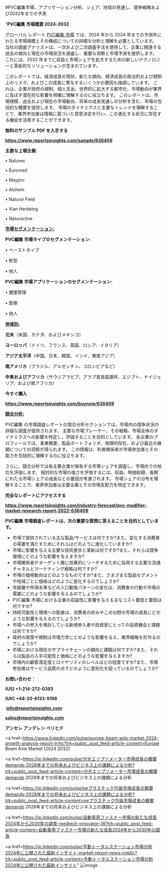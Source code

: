 #PVC編集市場、アプリケーション分析、シェア、地域の見通し、競争戦略および2032年までの予測

"<strong>PVC編集 市場概要 2024-2032</strong>

グローバル レポート <a href=https://www.reportsinsights.com/sample/636409>PVC編集 市場</a> では、2024 年から 2024 年までの予測年にわたる市場規模とその構成についての詳細な分析と理解を必要としています。 当社の調査アナリストは、一次および二次調査手法を使用して、企業に関連する過去の傾向と現在の市場状況を調査し、重要な洞察と市場予測を提供します。 これには、2032 年までに収益と市場シェアを拡大​​するための新しいテクノロジーと革新的なソリューションが含まれています。

このレポートでは、経済成長の現状、新たな傾向、経済成長の政治的および規制上のリスク、およびこの成長に寄与するいくつかの要因も強調しています。 これは、企業が政府の規制、個人支出、世界的に拡大する都市化、市場動向が業界に及ぼす潜在的な影響を明確に理解するのに役立ちます。 このレポートは、市場規模、過去および現在の市場動向、将来の成長見通しの分析を含む、市場の包括的な概要を提供します。 市場のダイナミクスと主要なトレンドを理解することで、業界参加者は情報に基づいた意思決定を行い、この進化する状況に存在する機会を活用することができます。

<strong><b>無料のサンプル PDF を入手する</b></strong>

<a href=https://www.reportsinsights.com/sample/636409><strong><u>https://www.reportsinsights.com/sample/636409</u></strong></a>

<strong>主要な上場企業:</strong>

• Naturex

• Euromed

• Maypro

• Alchem

• Natural Field

• Xian Herbking

• Naturactive

<strong><u>市場セグメンテーション</u></strong><strong><u>:</u></strong>

<strong>PVC編集 市場タイプのセグメンテーション:</strong>

• ペーストタイプ

• 粉型

• 他人

<strong>PVC編集 市場アプリケーションのセグメンテーション:</strong>

• 健康管理

• 医療

• 他人

<strong><u>地域別</u></strong><strong><u>:</u></strong>

<strong>北米</strong>（米国、カナダ、およびメキシコ）

<strong>ヨーロッパ</strong>（ドイツ、フランス、英国、ロシア、イタリア）

<strong>アジア太平洋</strong>（中国、日本、韓国、インド、東南アジア）

<strong>南アメリカ</strong>（ブラジル、アルゼンチン、コロンビアなど）

<strong>中東およびアフリカ</strong>（サウジアラビア、アラブ首長国連邦、エジプト、ナイジェリア、および南アフリカ）

<strong>今すぐ購入</strong>

<a href=https://www.reportsinsights.com/buynow/636409><strong><u>https://www.reportsinsights.com/buynow/636409</u></strong></a>

<strong><u>競合分析:</u></strong>

PVC編集 の市場調査レポートの競合分析セクションでは、市場内の競争状況の詳細な調査が提供されます。 主要な市場プレーヤー、その戦略、市場全体のダイナミクスへの影響を特定し、評価することを目的としています。 各企業のプロフィールでは、事業概要、製品ポートフォリオ、地理的存在、および最近の展開についての洞察が得られます。 この情報は、利害関係者が市場参加者とその能力を包括的に理解するのに役立ちます。

さらに、競合分析では各主要企業が保有する市場シェアを調査し、市場内での地位を評価します。 相対的な市場の強さを評価するには、収益、時価総額、長期にわたる市場シェアの成長などの要因が考慮されます。 市場シェアの分布を理解することで、業界参加者は主要企業とその市場支配力を特定できます。

<strong>完全なレポートにアクセスする</strong>

<a href=https://www.reportsinsights.com/industry-forecast/pvc-modifier-market-research-report-2022-636409><strong><u><b>https://www.reportsinsights.com/industry-forecast/pvc-modifier-market-research-report-2022-636409</b></u></strong></a>

<strong><b>PVC編集 市場調査レポートは、次の重要な質問に答えることを目的としています。</b></strong>
<ul>
  <li>市場で提供されている主な製品/サービスは何ですか?また、変化する消費者の需要を満たすためにそれらはどのように進化していますか?</li>
  <li>市場に影響を与える主要な技術進歩と革新は何ですか?また、それらは競争環境にどのような影響を与えますか?</li>
  <li>市場関係者がターゲット層に効果的にリーチするために採用する主要な流通チャネルとマーケティング戦略は何ですか?</li>
  <li>市場の価格動向はどのようなものですか?また、さまざまな製品セグメントや地域ごとに価格はどのように変化するのでしょうか?</li>
  <li>年齢層や所得水準などの人口動態パターンの変化は、消費者の行動や市場の需要にどのような影響を与えるのでしょうか?</li>
  <li>PVC編集 市場における企業の収益性に影響を与える主なコスト要因と要因は何ですか?</li>
  <li>持続可能性と環境への配慮は、消費者の好みやこの分野の市場の成長にどのような影響を与えるのでしょうか?</li>
  <li>市場への参入を検討している新規参入者や投資家にとっての投資機会と課題は何ですか?</li>
  <li>政府の政策や規制は市場力学にどのような影響を与え、業界戦略を形作るのでしょうか?</li>
  <li>市場における現在のサプライチェーンの傾向と課題は何ですか?また、それらは製品の入手可能性と価格にどのような影響を与えますか?</li>
  <li>市場内の顧客満足度とロイヤリティのレベルはどの程度ですか?また、市場参加者はサービス品質の点でどのように差別化を図っているのでしょうか?</li>
</ul>
<strong>お問い合わせ：</strong>

<strong>(US) +1-214-272-0393</strong>

<strong>(UK) +44-20-8133-9198</strong>

<strong> </strong><a href=info@reportsinsights.com><strong><u>info@reportsinsights.com</u></strong></a>

<a href=sales@reportsinsights.com><strong><u>sales@reportsinsights.com</u></strong></a>

<strong>アンセレ アンデレン ベリヒテ</strong>

<a href=https://www.linkedin.com/pulse/europe-beam-axle-market-2024-growth-analysis-report-lrrhc?trk=public_post_feed-article-content>Europe Beam Axle Market [2024 2032]</a>

<a href=https://jp.linkedin.com/pulse/分光エリプソメーター市場成長の概要demands-2028年までの将来およびビジネス上の課題による分析?trk=public_post_feed-article-content>分光エリプソメーター市場成長の概要demands 2028年までの将来およびビジネス上の課題による分析</a>

<a href=https://jp.linkedin.com/pulse/peプラスチック包装市場成長の概要demands-2028年までの将来およびビジネス上の課題による分析?trk=public_post_feed-article-content>peプラスチック包装市場成長の概要demands 2028年までの将来およびビジネス上の課題による分析</a>

<a href=https://jp.linkedin.com/pulse/自動車用ファスナー市場の新たな成長2024年から2030年の調査-medtech-innovator-36?trk=public_post_feed-article-content>自動車用ファスナー市場の新たな成長2024年から2030年の調査</a>

<a href=https://jp.linkedin.com/pulse/手動トータルステーション市場分析2024年に公開された最新インサイト-market-report-news-cnk6c?trk=public_post_feed-article-content>手動トータルステーション市場分析2024年に公開された最新インサイト</a>"
![image](https://github.com/ahaan12367/RIMarket24/assets/158471582/e6864166-7e50-4cc5-9a9f-c877c4cba5a1)

